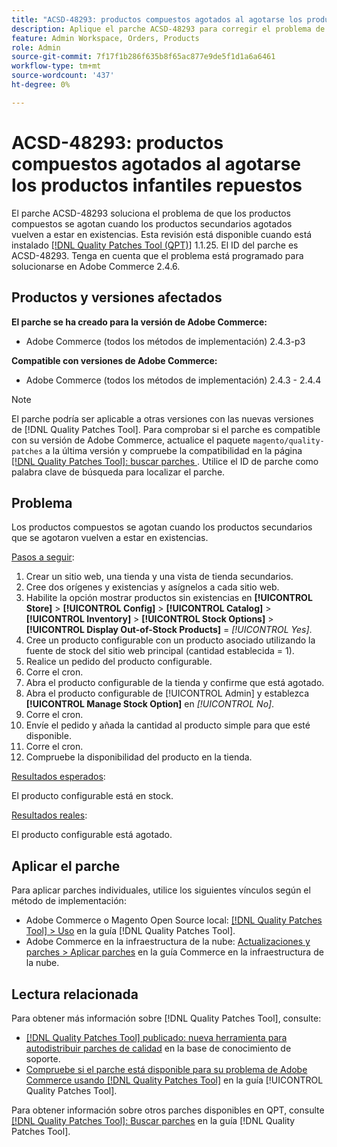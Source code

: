 ```yaml
---
title: "ACSD-48293: productos compuestos agotados al agotarse los productos infantiles repuestos"
description: Aplique el parche ACSD-48293 para corregir el problema de Adobe Commerce en el que los productos compuestos no están en existencias cuando los productos secundarios agotados vuelven a estar en existencias.
feature: Admin Workspace, Orders, Products
role: Admin
source-git-commit: 7f17f1b286f635b8f65ac877e9de5f1d1a6a6461
workflow-type: tm+mt
source-wordcount: '437'
ht-degree: 0%

---
```


# ACSD-48293: productos compuestos agotados al agotarse los productos infantiles repuestos

El parche ACSD-48293 soluciona el problema de que los productos compuestos se agotan cuando los productos secundarios agotados vuelven a estar en existencias. Esta revisión está disponible cuando está instalado [[!DNL Quality Patches Tool (QPT)]](https://experienceleague.adobe.com/en/docs/commerce-knowledge-base/kb/announcements/commerce-announcements/magento-quality-patches-released-new-tool-to-self-serve-quality-patches) 1.1.25. El ID del parche es ACSD-48293. Tenga en cuenta que el problema está programado para solucionarse en Adobe Commerce 2.4.6.

## Productos y versiones afectados

**El parche se ha creado para la versión de Adobe Commerce:**

* Adobe Commerce (todos los métodos de implementación) 2.4.3-p3

**Compatible con versiones de Adobe Commerce:**

* Adobe Commerce (todos los métodos de implementación) 2.4.3 - 2.4.4

>[!NOTE]
>
>El parche podría ser aplicable a otras versiones con las nuevas versiones de [!DNL Quality Patches Tool]. Para comprobar si el parche es compatible con su versión de Adobe Commerce, actualice el paquete `magento/quality-patches` a la última versión y compruebe la compatibilidad en la página [[!DNL Quality Patches Tool]: buscar parches ](https://experienceleague.adobe.com/tools/commerce-quality-patches/index.html). Utilice el ID de parche como palabra clave de búsqueda para localizar el parche.

## Problema

Los productos compuestos se agotan cuando los productos secundarios que se agotaron vuelven a estar en existencias.

<u>Pasos a seguir</u>:

1. Crear un sitio web, una tienda y una vista de tienda secundarios.
1. Cree dos orígenes y existencias y asígnelos a cada sitio web.
1. Habilite la opción mostrar productos sin existencias en **[!UICONTROL Store]** > **[!UICONTROL Config]** > **[!UICONTROL Catalog]** > **[!UICONTROL Inventory]** > **[!UICONTROL Stock Options]** > **[!UICONTROL Display Out-of-Stock Products]** = *[!UICONTROL Yes]*.
1. Cree un producto configurable con un producto asociado utilizando la fuente de stock del sitio web principal (cantidad establecida = 1).
1. Realice un pedido del producto configurable.
1. Corre el cron.
1. Abra el producto configurable de la tienda y confirme que está agotado.
1. Abra el producto configurable de [!UICONTROL Admin] y establezca **[!UICONTROL Manage Stock Option]** en *[!UICONTROL No]*.
1. Corre el cron.
1. Envíe el pedido y añada la cantidad al producto simple para que esté disponible.
1. Corre el cron.
1. Compruebe la disponibilidad del producto en la tienda.

<u>Resultados esperados</u>:

El producto configurable está en stock.

<u>Resultados reales</u>:

El producto configurable está agotado.

## Aplicar el parche

Para aplicar parches individuales, utilice los siguientes vínculos según el método de implementación:

* Adobe Commerce o Magento Open Source local: [[!DNL Quality Patches Tool] > Uso](https://experienceleague.adobe.com/docs/commerce-operations/tools/quality-patches-tool/usage.html) en la guía [!DNL Quality Patches Tool].
* Adobe Commerce en la infraestructura de la nube: [Actualizaciones y parches > Aplicar parches](https://experienceleague.adobe.com/docs/commerce-cloud-service/user-guide/develop/upgrade/apply-patches.html) en la guía Commerce en la infraestructura de la nube.

## Lectura relacionada

Para obtener más información sobre [!DNL Quality Patches Tool], consulte:

* [[!DNL Quality Patches Tool] publicado: nueva herramienta para autodistribuir parches de calidad](https://experienceleague.adobe.com/en/docs/commerce-knowledge-base/kb/announcements/commerce-announcements/magento-quality-patches-released-new-tool-to-self-serve-quality-patches) en la base de conocimiento de soporte.
* [Compruebe si el parche está disponible para su problema de Adobe Commerce usando [!DNL Quality Patches Tool]](/help/tools/quality-patches-tool/patches-available-in-qpt/check-patch-for-magento-issue-with-magento-quality-patches.md) en la guía [!UICONTROL Quality Patches Tool].


Para obtener información sobre otros parches disponibles en QPT, consulte [[!DNL Quality Patches Tool]: Buscar parches](https://experienceleague.adobe.com/tools/commerce-quality-patches/index.html) en la guía [!DNL Quality Patches Tool].
